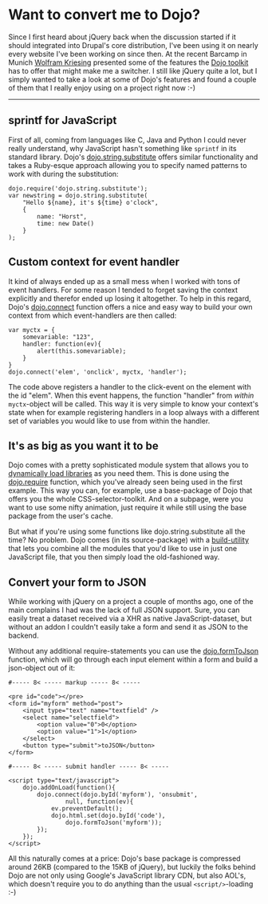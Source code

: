 # Want to convert me to Dojo?

Since I first heard about jQuery back when the discussion started if it should integrated into Drupal's core distribution, I've been using it on nearly every website I've been working on since then. At the recent Barcamp in Munich [Wolfram Kriesing](http://wolfram.kriesing.de/blog/) presented some of the features the [Dojo toolkit][dojo] has to offer that might make me a switcher. I still like jQuery quite a lot, but I simply wanted to take a look at some of Dojo's features and found a couple of them that I really enjoy using on a project right now :-)

-------------------------------

## sprintf for JavaScript

First of all, coming from languages like C, Java and Python I could never really understand, why JavaScript hasn't something like ``sprintf`` in its standard library. Dojo's [dojo.string.substitute][] offers similar functionality and takes a Ruby-esque approach allowing you to specify named patterns to work with during the substitution:
    
    dojo.require('dojo.string.substitute');
    var newstring = dojo.string.substitute(
        "Hello ${name}, it's ${time} o'clock", 
        {
            name: "Horst", 
            time: new Date()
        }
    );
    

## Custom context for event handler

It kind of always ended up as a small mess when I worked with tons of event handlers. For some reason I tended to forget saving the context explicitly and therefor ended up losing it altogether. To help in this regard, Dojo's [dojo.connect][] function offers a nice and easy way to build your own context from which event-handlers are then called:
    
    var myctx = {
        somevariable: "123",
        handler: function(ev){
            alert(this.somevariable);
        }
    }
    dojo.connect('elem', 'onclick', myctx, 'handler');
    
The code above registers a handler to the click-event on the element with the id "elem". When this event happens, the function "handler" from *within* ``myctx``-object will be called. This way it is very simple to know your context's state when for example registering handlers in a loop always with a different set of variables you would like to use from within the handler.

## It's as big as you want it to be

Dojo comes with a pretty sophisticated module system that allows you to [dynamically load libraries](http://dojotoolkit.org/book/dojo-book-0-9/part-3-programmatic-dijit-and-dojo/modules-and-namespaces) as you need them. This is done using the [dojo.require][] function, which you've already seen being used in the first example. This way you can, for example, use a base-package of Dojo that offers you the whole CSS-selector-toolkit. And on a subpage, were you want to use some nifty animation, just require it while still using the base package from the user's cache.

But what if you're using some functions like dojo.string.substitute all the time? No problem. Dojo comes (in its source-package) with a [build-utility](http://dojotoolkit.org/book/dojo-book-0-9/part-4-meta-dojo/package-system-and-custom-builds) that lets you combine all the modules that you'd like to use in just one JavaScript file, that you then simply load the old-fashioned way. 

## Convert your form to JSON

While working with jQuery on a project a couple of months ago, one of the main complains I had was the lack of full JSON support. Sure, you can easily treat a dataset received via a XHR as native JavaScript-dataset, but without an addon I couldn't easily take a form and send it as JSON to the backend.

Without any additional require-statements you can use the [dojo.formToJson][] function, which will go through each input element within a form and build a json-object out of it:
    
    #----- 8< ----- markup ----- 8< -----
    
    <pre id="code"></pre>
    <form id="myform" method="post">
        <input type="text" name="textfield" />
        <select name="selectfield">
            <option value="0">0</option>
            <option value="1">1</option>
        </select>
        <button type="submit">toJSON</button>
    </form>
    
    #----- 8< ----- submit handler ----- 8< -----
    
    <script type="text/javascript">
        dojo.addOnLoad(function(){
            dojo.connect(dojo.byId('myform'), 'onsubmit', 
                    null, function(ev){
                ev.preventDefault();
                dojo.html.set(dojo.byId('code'), 
                    dojo.formToJson('myform'));
            });
        });
    </script>

All this naturally comes at a price: Dojo's base package is compressed around 26KB (compared to the 15KB of jQuery), but luckily the folks behind Dojo are not only using Google's JavaScript library CDN, but also AOL's, which doesn't require you to do anything than the usual ``<script/>``-loading :-)

[dojo.formToJson]: http://api.dojotoolkit.org/jsdoc/dojo/1.2/dojo.formToJson
[dojo.string.substitute]: http://api.dojotoolkit.org/jsdoc/dojo/1.2/dojo.string.substitute
[dojo.require]: http://api.dojotoolkit.org/jsdoc/dojo/1.2/dojo.require
[dojo.connect]: http://api.dojotoolkit.org/jsdoc/dojo/1.2/dojo.connect
[dojo]: http://dojotoolkit.org/
